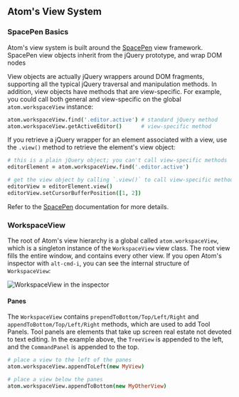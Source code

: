 ## Atom's View System

### SpacePen Basics

Atom's view system is built around the [SpacePen] view framework. SpacePen
view objects inherit from the jQuery prototype, and wrap DOM nodes

View objects are actually jQuery wrappers around DOM fragments, supporting all
the typical jQuery traversal and manipulation methods. In addition, view objects
have methods that are view-specific. For example, you could call both general
and view-specific on the global `atom.workspaceView` instance:

```coffeescript
atom.workspaceView.find('.editor.active') # standard jQuery method
atom.workspaceView.getActiveEditor()      # view-specific method
```

If you retrieve a jQuery wrapper for an element associated with a view, use the
`.view()` method to retrieve the element's view object:

```coffeescript
# this is a plain jQuery object; you can't call view-specific methods
editorElement = atom.workspaceView.find('.editor.active')

# get the view object by calling `.view()` to call view-specific methods
editorView = editorElement.view()
editorView.setCursorBufferPosition([1, 2])
```

Refer to the [SpacePen] documentation for more details.

### WorkspaceView

The root of Atom's view hierarchy is a global called `atom.workspaceView`, which is a
singleton instance of the `WorkspaceView` view class. The root view fills the entire
window, and contains every other view. If you open Atom's inspector with
`alt-cmd-i`, you can see the internal structure of `WorkspaceView`:

![WorkspaceView in the inspector][workspaceview-inspector]

#### Panes

The `WorkspaceView` contains `prependToBottom/Top/Left/Right` and
`appendToBottom/Top/Left/Right` methods, which are used to add Tool Panels. Tool
panels are elements that take up screen real estate not devoted to text editing.
In the example above, the `TreeView` is appended to the left, and the
`CommandPanel` is appended to the top.

```coffeescript
# place a view to the left of the panes
atom.workspaceView.appendToLeft(new MyView)

# place a view below the panes
atom.workspaceView.appendToBottom(new MyOtherView)
```

[spacepen]: http://github.com/nathansobo/space-pen
[workspaceView-inspector]: https://f.cloud.github.com/assets/1424/1091631/1932c2d6-166b-11e3-8adf-9690fe82d3b8.png
